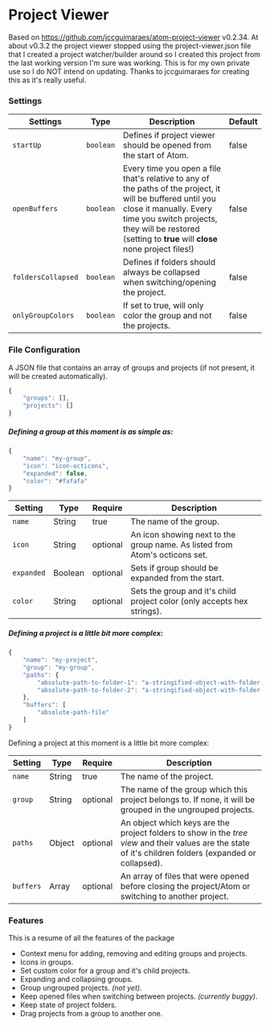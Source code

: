 # Project Viewer


Based on https://github.com/jccguimaraes/atom-project-viewer v0.2.34. At about
v0.3.2 the project viewer stopped using the project-viewer.json file that I
created a project watcher/builder around so I created this project from the last
working version I'm sure was working. This is for my own private use so I do NOT
intend on updating. Thanks to jccguimaraes for creating this as it's really 
useful.


### Settings

Settings | Type | Description | Default
---------|------|-------------|--------
`startUp` | `boolean` | Defines if project viewer should be opened from the start of Atom. | false
`openBuffers` | `boolean` | Every time you open a file that's relative to any of the paths of the project, it will be buffered until you close it manually. Every time you switch projects, they will be restored (setting to **true** will **close** none project files!) | false
`foldersCollapsed` | `boolean` | Defines if folders should always be collapsed when switching/opening the project. | false
`onlyGroupColors` | `boolean` | If set to true, will only color the group and not the projects. | false

### File Configuration

A JSON file that contains an array of groups and projects (if not present, it will be created automatically).

```js
{
    "groups": [],
    "projects": []
}
```

##### Defining a group at this moment is as simple as:

```js
{
    "name": "my-group",
    "icon": "icon-octicons",
    "expanded": false,
    "color": "#fafafa"
}
```
Setting | Type | Require | Description
--------|------|---------|------------
`name` | String | true | The name of the group.
`icon` | String | optional | An icon showing next to the group name. As listed from Atom's octicons set.
`expanded` | Boolean | optional | Sets if group should be expanded from the start.
`color` | String | optional | Sets the group and it's child project color (only accepts hex strings).

##### Defining a project is a little bit more complex:

```js
{
	"name": "my-project",
    "group": "my-group",
	"paths": {
		"absolute-path-to-folder-1": "a-stringified-object-with-folder-states",
		"absolute-path-to-folder-2": "a-stringified-object-with-folder-states"
	},
	"buffers": [
		"absolute-path-file"
	]
}
```

Defining a project at this moment is a little bit more complex:

Setting | Type | Require | Description
--------|------|---------|------------
`name` | String | true | The name of the project.
`group` | String | optional | The name of the group which this project belongs to. If none, it will be grouped in the ungrouped projects.
`paths` | Object | optional | An object which keys are the project folders to show in the *tree view* and their values are the state of it's children folders (expanded or collapsed).
`buffers` | Array | optional | An array of files that were opened before closing the project/Atom or switching to another project.

### Features

This is a resume of all the features of the package

* Context menu for adding, removing and editing groups and projects.
* Icons in groups.
* Set custom color for a group and it's child projects.
* Expanding and collapsing groups.
* Group ungrouped projects. *(not yet)*.
* Keep opened files when switching between projects. *(currently buggy)*.
* Keep state of project folders.
* Drag projects from a group to another one.

